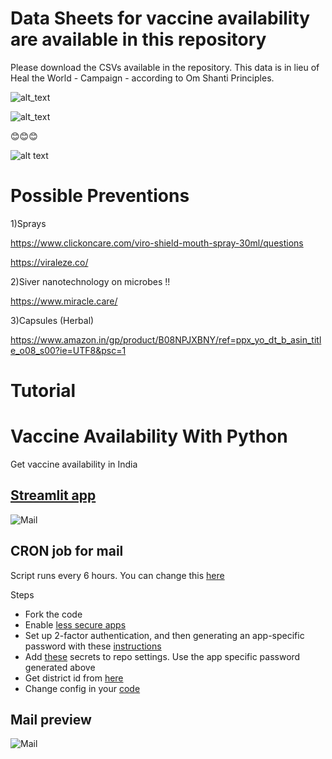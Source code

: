 
#  Data Sheets for vaccine availability are available in this repository

Please download the CSVs available in the repository.
This data is in lieu of Heal the World - Campaign - according to Om Shanti Principles. 

![alt_text](https://i.ibb.co/0BZzw1B/Photo-from-Suhas-1.jpg)

![alt_text](https://i.ibb.co/zJTn9dC/Photo-from-Suhas.jpg)


😊😊😊

![alt text](https://lh3.googleusercontent.com/proxy/sS408uehbFFrftV-2yJJqqJZjlHt7X32w-HwNI6-mVa5lQwGQveqSckK5idrO2qR64wU9lxW98q-N-92cutq17TzhvtMErooyBNzc4rXRugzHmM7-HDsweteG2iGGQxn=w1200-h630-p-k-no-nu)


# Possible Preventions 



1)Sprays


https://www.clickoncare.com/viro-shield-mouth-spray-30ml/questions


https://viraleze.co/


2)Siver nanotechnology on microbes !!

https://www.miracle.care/


3)Capsules (Herbal)

https://www.amazon.in/gp/product/B08NPJXBNY/ref=ppx_yo_dt_b_asin_title_o08_s00?ie=UTF8&psc=1




# Tutorial

# Vaccine Availability With Python
Get vaccine availability in India

## [Streamlit app](https://share.streamlit.io/bhavsarpratik/vaccine_availability/main)  
![Mail](.github/streamlit.png?raw=true")  

## CRON job for mail
Script runs every 6 hours. You can change this [here](https://github.com/bhavsarpratik/vaccine_availability/blob/main/.github/workflows/cron.yaml#L8)  

Steps
- Fork the code
- Enable [less secure apps](https://myaccount.google.com/lesssecureapps)
- Set up 2-factor authentication, and then generating an app-specific password with these [instructions](https://support.google.com/domains/answer/9437157)
- Add [these](https://github.com/bhavsarpratik/vaccine_availability/blob/main/.github/workflows/cron.yaml#L32) secrets to repo settings. Use the app specific password generated above
- Get district id from [here](https://github.com/bhavsarpratik/vaccine_availability/blob/main/districts.csv)
- Change config in your [code](https://github.com/bhavsarpratik/vaccine_availability/blob/main/availability.py#L119)


## Mail preview  
![Mail](.github/mail.png?raw=true")
